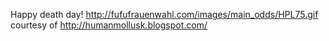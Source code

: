 Happy death day! http://fufufrauenwahl.com/images/main_odds/HPL75.gif courtesy of http://humanmollusk.blogspot.com/